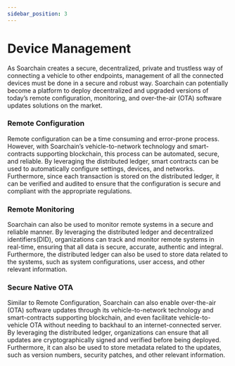 ```yaml
---
sidebar_position: 3
---
```


# Device Management

As Soarchain creates a secure, decentralized, private and trustless way of connecting a vehicle to other endpoints, management of all the connected devices must be done in a secure and robust way. Soarchain can potentially become a platform to deploy decentralized and upgraded versions of today’s remote configuration, monitoring, and over-the-air (OTA) software updates solutions on the market. 

### Remote Configuration

Remote configuration can be a time consuming and error-prone process. However, with Soarchain’s vehicle-to-network technology and smart-contracts supporting blockchain, this process can be automated, secure, and reliable. By leveraging the distributed ledger, smart contracts can be used to automatically configure settings, devices, and networks. Furthermore, since each transaction is stored on the distributed ledger, it can be verified and audited to ensure that the configuration is secure and compliant with the appropriate regulations. 


### Remote Monitoring 

Soarchain can also be used to monitor remote systems in a secure and reliable manner. By leveraging the distributed ledger and decentralized identifiers(DID), organizations can track and monitor remote systems in real-time, ensuring that all data is secure, accurate, authentic and integral. Furthermore, the distributed ledger can also be used to store data related to the systems, such as system configurations, user access, and other relevant information. 

### Secure Native OTA

Similar to Remote Configuration, Soarchain can also enable over-the-air (OTA) software updates through its vehicle-to-network technology and smart-contracts supporting blockchain, and even facilitate vehicle-to-vehicle OTA without needing to backhaul to an internet-connected server. By leveraging the distributed ledger, organizations can ensure that all updates are cryptographically signed and verified before being deployed. Furthermore, it can also be used to store metadata related to the updates, such as version numbers, security patches, and other relevant information. 

